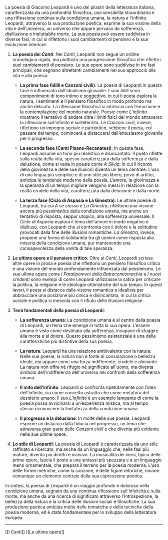 La poesia di Giacomo Leopardi è uno dei pilastri della letteratura italiana, caratterizzata da una profondità filosofica, una sensibilità straordinaria e una riflessione continua sulla condizione umana, la natura e l'infinito. Leopardi, attraverso la sua produzione poetica, esprime la sua visione della vita e dell'universo, un universo che appare pervaso da sofferenza, disillusione e ineluttabile morte. La sua poesia può essere suddivisa in diverse fasi, in cui si riflettono i suoi cambiamenti di pensiero e la sua evoluzione interiore.

1. **La poesia dei _Canti_**: Nei _Canti_, Leopardi non segue un ordine cronologico rigido, ma piuttosto una progressione filosofica che riflette i suoi cambiamenti di pensiero. Le sue opere sono suddivise in tre fasi principali, che segnano altrettanti cambiamenti nel suo approccio alla vita e alla poesia.
    
    - **La prima fase (Idilli e Canzoni civili)**: La poesia di Leopardi in questa fase è influenzata dall’idealismo giovanile. I suoi _Idilli_ sono componimenti di tono intimo e soggettivo, in cui il poeta esplora la natura, i sentimenti e il pensiero filosofico in modo profondo ma anche delicato. La riflessione filosofica si intreccia con l’emozione e la contemplazione del mondo naturale. Poesie come _L’infinito_ mostrano il tentativo di andare oltre i limiti fisici del mondo attraverso la riflessione sull’infinito e sull’eternità. Le _Canzoni civili_, invece, riflettono un impegno sociale e patriottico, sebbene il poeta, col passare del tempo, comincerà a distaccarsi dall’entusiasmo giovanile per il progresso.
        
    - **La seconda fase (Canti Pisano-Recanatesi)**: In questa fase, Leopardi assume un tono più realistico e disincantato. Il poeta riflette sulla realtà della vita, spesso caratterizzata dalla sofferenza e dalla delusione, come si vede in poesie come _A Silvia_, in cui il ricordo della giovinezza e delle sue illusioni diventa un tema centrale. L’uso di una lingua più semplice e di uno stile più libero, privo di artifici, anticipa le tendenze moderne della poesia. L’amore, la giovinezza e la speranza di un tempo migliore vengono messi in relazione con la realtà crudele della vita, caratterizzata dalla delusione e dalla morte.
        
    - **La terza fase (Ciclo di Aspasia e La Ginestra)**: Le ultime poesie di Leopardi, tra cui _A se stesso_ e _La Ginestra_, riflettono una visione ancora più pessimistica della condizione umana, ma anche un tentativo di risposta, seppur utopico, alla sofferenza universale. Il _Ciclo di Aspasia_ esplora il tema dell'amore in modo negativo e disilluso, con Leopardi che si confronta con il dolore e la solitudine provocati dalla fine delle illusioni romantiche. _La Ginestra_, invece, propone una forma di solidarietà tra gli uomini come risposta alla miseria della condizione umana, pur mantenendo una consapevolezza della vanità di tale speranza.
        
2. **Le ultime opere e il pensiero critico**: Oltre ai _Canti_, Leopardi scrisse altre opere in prosa e poesia che riflettono un pensiero filosofico critico e una visione del mondo profondamente influenzata dal pessimismo. Le sue ultime opere come _I Paralipomeni della Batracomiomachia_ e _I nuovi credenti_ sono esempi di come Leopardi utilizzasse la satira per criticare la politica, la religione e le ideologie ottimistiche del suo tempo. In questi lavori, il poeta si distacca dalla visione romantica e idealista per abbracciare una posizione più cinica e disincantata, in cui la critica sociale e politica si mescola con il rifiuto delle illusioni religiose.
    
3. **Temi fondamentali della poesia di Leopardi**:
    
    - **La sofferenza umana**: La condizione umana è al centro della poesia di Leopardi, un tema che emerge in tutta la sua opera. L’essere umano è visto come destinato alla sofferenza, incapace di sfuggire alla morte e al dolore. Questo pessimismo esistenziale è una delle caratteristiche più distintive della sua poesia.
        
    - **La natura**: Leopardi ha una relazione ambivalente con la natura. Nelle sue poesie, la natura non è fonte di consolazione o bellezza ideale, ma appare come una forza indifferente, crudele e alienante. La natura non offre né rifugio né significato all'uomo, ma diventa simbolo dell'indifferenza dell'universo nei confronti della sofferenza umana.
        
    - **Il mito dell’infinito**: Leopardi si confronta ripetutamente con l’idea dell’infinito, sia come concetto astratto che come metafora del desiderio umano. Il suo _L'infinito_ è un esempio lampante di come la poesia possa avvicinarsi a un’esperienza mistica, ma al tempo stesso riconoscere la limitatezza della condizione umana.
        
    - **Il progresso e la delusione**: In molte delle sue poesie, Leopardi esprime un distacco dalla fiducia nel progresso, un tema che attraversa gran parte delle _Canzoni civili_ e che diventa più evidente nelle sue ultime opere.
        
4. **Lo stile di Leopardi**: La poesia di Leopardi è caratterizzata da uno stile raffinato e ricercato, ma anche da un linguaggio che, nelle fasi più mature, diventa più diretto e incisivo. La musicalità dei versi, tipica delle prime opere, lascia il posto a una sintassi più spezzata e a un linguaggio meno ornamentale, che prepara il terreno per la poesia moderna. L’uso delle forme metriche, come la canzone, e delle figure retoriche, rimane comunque un elemento centrale della sua espressione poetica.
    

In sintesi, la poesia di Leopardi è un viaggio profondo e doloroso nella condizione umana, segnato da una continua riflessione sull'infelicità e sulla morte, ma anche da una ricerca di significato attraverso l'introspezione, la bellezza della natura e la critica delle illusioni sociali e filosofiche. La sua produzione poetica anticipa molte delle tematiche e delle tecniche della poesia moderna, ed è stata fondamentale per lo sviluppo della letteratura europea.

---
[[I Canti]]
[[Le ultime opere]]